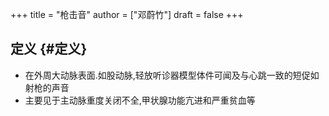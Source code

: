 +++
title = "枪击音"
author = ["邓蔚竹"]
draft = false
+++

## 定义 {#定义}

-   在外周大动脉表面.如股动脉,轻放听诊器模型体件可闻及与心跳一致的短促如射枪的声音
-   主要见于主动脉重度关闭不全,甲状腺功能亢进和严重贫血等